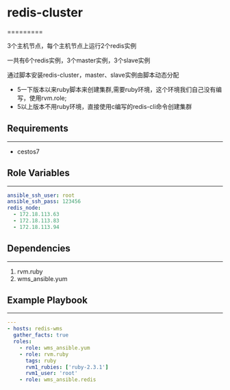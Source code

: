 # redis-cluster
=========

3个主机节点，每个主机节点上运行2个redis实例

一共有6个redis实例，3个master实例，3个slave实例

通过脚本安装redis-cluster，master、slave实例由脚本动态分配

- 5一下版本以来ruby脚本来创建集群,需要ruby环境，这个环境我们自己没有编写，使用rvm.role;
- 5以上版本不用ruby环境，直接使用c编写的redis-cli命令创建集群




## Requirements
------------

- cestos7

## Role Variables
--------------

```yaml
ansible_ssh_user: root
ansible_ssh_pass: 123456
redis_node:
  - 172.18.113.63
  - 172.18.113.83
  - 172.18.113.94
```


## Dependencies
------------

1. rvm.ruby
2. wms_ansible.yum

## Example Playbook
----------------
```yaml
---
- hosts: redis-wms
  gather_facts: true
  roles: 
    - role: wms_ansible.yum
    - role: rvm.ruby
      tags: ruby
      rvm1_rubies: ['ruby-2.3.1']
      rvm1_user: 'root'
    - role: wms_ansible.redis
```
